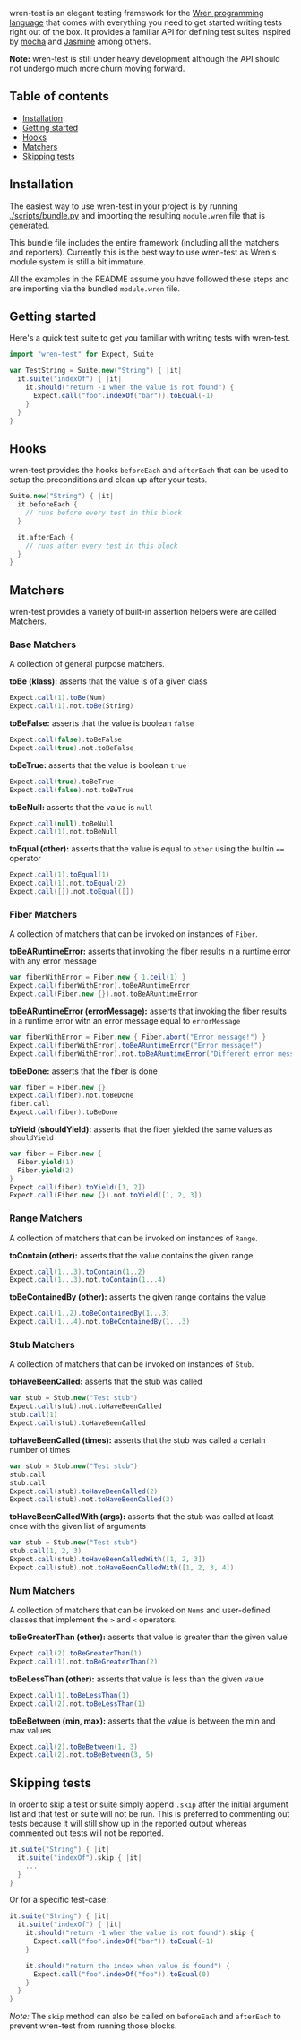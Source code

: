 wren-test is an elegant testing framework for the [Wren programming language](http://munificent.github.io/wren/) that comes with everything you need to get started writing tests right out of the box. It provides a familiar API for defining test suites inspired by [mocha](http://mochajs.org/) and [Jasmine](http://jasmine.github.io/) among others.

**Note:** wren-test is still under heavy development although the API should not undergo much more churn moving forward.

<h2 id="table-of-contents">Table of contents</h2>

  - [Installation](#installation)
  - [Getting started](#getting-started)
  - [Hooks](#hooks)
  - [Matchers](#matchers)
  - [Skipping tests](#skipping-tests)

<h2 id="installation">Installation</h2>

  The easiest way to use wren-test in your project is by running [./scripts/bundle.py](scripts/bundle.py) and importing the resulting `module.wren` file that is generated.

  This bundle file includes the entire framework (including all the matchers and reporters). Currently this is the best way to use wren-test as Wren's module system is still a bit immature.

  All the examples in the README assume you have followed these steps and are importing via the bundled `module.wren` file.

<h2 id="getting-started">Getting started</h2>

Here's a quick test suite to get you familiar with writing tests with wren-test.

```scala
import "wren-test" for Expect, Suite

var TestString = Suite.new("String") { |it|
  it.suite("indexOf") { |it|
    it.should("return -1 when the value is not found") {
      Expect.call("foo".indexOf("bar")).toEqual(-1)
    }
  }
}
```

<h2 id="hooks">Hooks</h2>

wren-test provides the hooks `beforeEach` and `afterEach` that can be used to setup the preconditions and clean up after your tests.

```scala
Suite.new("String") { |it|
  it.beforeEach {
    // runs before every test in this block
  }

  it.afterEach {
    // runs after every test in this block
  }
}
```

<h2 id="matchers">Matchers</h2>

wren-test provides a variety of built-in assertion helpers were are called Matchers.

<h3>Base Matchers</h3>

A collection of general purpose matchers.

**toBe (klass):** asserts that the value is of a given class

```scala
Expect.call(1).toBe(Num)
Expect.call(1).not.toBe(String)
```

**toBeFalse:** asserts that the value is boolean `false`

```scala
Expect.call(false).toBeFalse
Expect.call(true).not.toBeFalse
```

**toBeTrue:** asserts that the value is boolean `true`

```scala
Expect.call(true).toBeTrue
Expect.call(false).not.toBeTrue
```

**toBeNull:** asserts that the value is `null`

```scala
Expect.call(null).toBeNull
Expect.call(1).not.toBeNull
```

**toEqual (other):** asserts that the value is equal to `other` using the builtin `==` operator

```scala
Expect.call(1).toEqual(1)
Expect.call(1).not.toEqual(2)
Expect.call([]).not.toEqual([])
```

<h3>Fiber Matchers</h3>

A collection of matchers that can be invoked on instances of `Fiber`.

**toBeARuntimeError:** asserts that invoking the fiber results in a runtime error with any error message

```scala
var fiberWithError = Fiber.new { 1.ceil(1) }
Expect.call(fiberWithError).toBeARuntimeError
Expect.call(Fiber.new {}).not.toBeARuntimeError
```

**toBeARuntimeError (errorMessage):** asserts that invoking the fiber results  in a runtime error witn an error message equal to `errorMessage`

```scala
var fiberWithError = Fiber.new { Fiber.abort("Error message!") }
Expect.call(fiberWithError).toBeARuntimeError("Error message!")
Expect.call(fiberWithError).not.toBeARuntimeError("Different error message!")
```

**toBeDone:** asserts that the fiber is done

```scala
var fiber = Fiber.new {}
Expect.call(fiber).not.toBeDone
fiber.call
Expect.call(fiber).toBeDone
```

**toYield (shouldYield):** asserts that the fiber yielded the same values as `shouldYield`

```scala
var fiber = Fiber.new {
  Fiber.yield(1)
  Fiber.yield(2)
}
Expect.call(fiber).toYield([1, 2])
Expect.call(Fiber.new {}).not.toYield([1, 2, 3])
```

<h3>Range Matchers</h3>

A collection of matchers that can be invoked on instances of `Range`.

**toContain (other):** asserts that the value contains the given range

```scala
Expect.call(1...3).toContain(1..2)
Expect.call(1...3).not.toContain(1...4)
```

**toBeContainedBy (other):** asserts the given range contains the value

```scala
Expect.call(1..2).toBeContainedBy(1...3)
Expect.call(1...4).not.toBeContainedBy(1...3)
```

<h3>Stub Matchers</h3>

A collection of matchers that can be invoked on instances of `Stub`.

**toHaveBeenCalled:** asserts that the stub was called

```scala
var stub = Stub.new("Test stub")
Expect.call(stub).not.toHaveBeenCalled
stub.call(1)
Expect.call(stub).toHaveBeenCalled
```

**toHaveBeenCalled (times):** asserts that the stub was called a certain number of times

```scala
var stub = Stub.new("Test stub")
stub.call
stub.call
Expect.call(stub).toHaveBeenCalled(2)
Expect.call(stub).not.toHaveBeenCalled(3)
```

**toHaveBeenCalledWith (args):** asserts that the stub was called at least once with the given list of arguments

```scala
var stub = Stub.new("Test stub")
stub.call(1, 2, 3)
Expect.call(stub).toHaveBeenCalledWith([1, 2, 3])
Expect.call(stub).not.toHaveBeenCalledWith([1, 2, 3, 4])
```

<h3>Num Matchers</h3>

A collection of matchers that can be invoked on `Num`s and user-defined classes that implement the `>` and `<` operators.

**toBeGreaterThan (other):** asserts that value is greater than the given value

```scala
Expect.call(2).toBeGreaterThan(1)
Expect.call(1).not.toBeGreaterThan(2)
```

**toBeLessThan (other):** asserts that value is less than the given value

```scala
Expect.call(1).toBeLessThan(1)
Expect.call(2).not.toBeLessThan(1)
```

**toBeBetween (min, max):** asserts that the value is between the min and max values

```scala
Expect.call(2).toBeBetween(1, 3)
Expect.call(2).not.toBeBetween(3, 5)
```

<h2 id="skipping-tests">Skipping tests</h2>

In order to skip a test or suite simply append `.skip` after the initial argument list and that test or suite will not be run. This is preferred to commenting out tests because it will still show up in the reported output whereas commented out tests will not be reported.

```scala
it.suite("String") { |it|
  it.suite("indexOf").skip { |it|
    ...
  }
}
```

Or for a specific test-case:

```scala
it.suite("String") { |it|
  it.suite("indexOf") { |it|
    it.should("return -1 when the value is not found").skip {
      Expect.call("foo".indexOf("bar")).toEqual(-1)
    }

    it.should("return the index when value is found") {
      Expect.call("foo".indexOf("foo")).toEqual(0)
    }
  }
}
```

*Note:* The `skip` method can also be called on `beforeEach` and `afterEach` to prevent wren-test from running those blocks.
